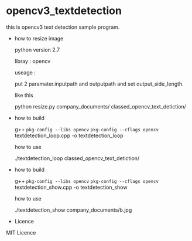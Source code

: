 # opencv3_textdetection
this is opencv3 text detection sample program.

* how to resize image

  python version 2.7

  libray : opencv

  useage :

  put 2 paramater.inputpath and outputpath and set output_side_length.

  like this        

  python resize.py company_documents/ classed_opencv_text_detiction/

* how to build 

  g++ `pkg-config --libs opencv` `pkg-config --cflags opencv` textdetection_loop.cpp -o textdetection_loop

  how to use

  ./textdetection_loop classed_opencv_text_detiction/

* how to build 

  g++ `pkg-config --libs opencv` `pkg-config --cflags opencv` textdetection_show.cpp -o textdetection_show

  how to use

  ./textdetection_show company_documents/b.jpg


* Licence

MIT Licence
